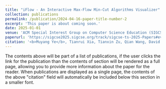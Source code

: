 ```yaml
---
title: "iFlow - An Interactive Max-Flow Min-Cut Algorithms Visualizer"
collection: publications
permalink: /publication/2024-04-16-paper-title-number-2
excerpt: 'This paper is about coming soon.'
date: 2025-01-01
venue: 'ACM Special Interest Group on Computer Science Education (SIGCSE) Technical Symposium'
paperurl: 'https://sigcse2025.sigcse.org/track/sigcse-ts-2025-Papers#event-overview'
citation: '<b>Muyang Ye</b>, Tianrui Xia, Tianxin Zu, Qian Wang, David Kempe'
---
```


The contents above will be part of a list of publications, if the user clicks the link for the publication than the contents of section will be rendered as a full page, allowing you to provide more information about the paper for the reader. When publications are displayed as a single page, the contents of the above "citation" field will automatically be included below this section in a smaller font.
